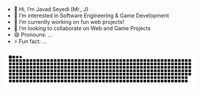 - 👋 Hi, I’m Javad Seyedi (Mr_ J)
- 👀 I’m interested in Software Engineering & Game Development
- 🌱 I’m currently working on fun web projects!
- 💞️ I’m looking to collaborate on Web and Game Projects
- 😄 Pronouns: ...
- ⚡ Fun fact: ...

<!---
Javad2006sy/Javad2006sy is a ✨ special ✨ repository because its `README.md` (this file) appears on your GitHub profile.
You can click the Preview link to take a look at your changes.
--->

<picture>
  <source media="(prefers-color-scheme: dark)" srcset="https://raw.githubusercontent.com/Javad2006sy/Javad2006sy/output/github-snake-dark.svg" />
  <source media="(prefers-color-scheme: light)" srcset="https://raw.githubusercontent.com/Javad2006sy/Javad2006sy/output/github-snake.svg" />
  <img alt="github-snake" src="https://raw.githubusercontent.com/Javad2006sy/Javad2006sy/output/github-snake.svg" />
</picture>
